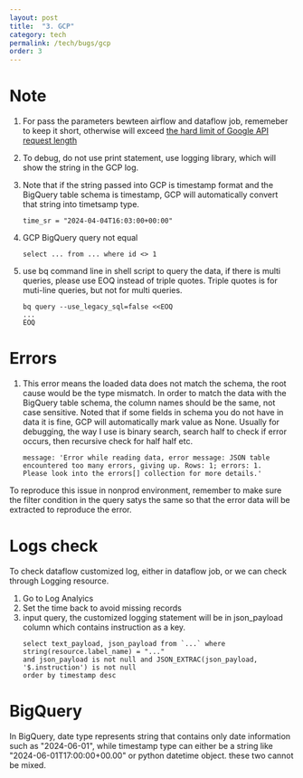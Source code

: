 ```yaml
---
layout: post
title:  "3. GCP"
category: tech
permalink: /tech/bugs/gcp
order: 3
---
```


# Note
1. For pass the parameters bewteen airflow and dataflow job, rememeber to keep it short, otherwise will exceed [the hard limit of Google API request length](https://cloud.google.com/knowledge/kb/error-400-bad-request-request-payload-size-exceeds-the-limit-000004321#:~:text=The%20error%20Request%20payload%20size,limit%20and%20cannot%20be%20increased.)

2. To debug, do not use print statement, use logging library, which will show the string in the GCP log. 

3. Note that if the string passed into GCP is timestamp format and the BigQuery table schema is timestamp, GCP will automatically convert that string into timetsamp type.
    ```
    time_sr = "2024-04-04T16:03:00+00:00"
    ```

4. GCP BigQuery query not equal
    ```
    select ... from ... where id <> 1
    ```
5. use bq command line in shell script to query the data, if there is multi queries, please use EOQ instead of triple quotes.
   Triple quotes is for muti-line queries, but not for multi queries.

    ```
    bq query --use_legacy_sql=false <<EOQ
    ...
    EOQ
    ```

# Errors
1. This error means the loaded data does not match the schema, the root cause would be the type mismatch. 
In order to match the data with the BigQuery table schema, the column names should be the same, not case sensitive. 
Noted that if some fields in schema you do not have in data it is fine, GCP will automatically mark value as None.
Usually for debugging, the way I use is binary search, search half to check if error occurs, then recursive check for half half etc.
    ```
    message: 'Error while reading data, error message: JSON table 
    encountered too many errors, giving up. Rows: 1; errors: 1. 
    Please look into the errors[] collection for more details.'
    ``` 
To reproduce this issue in nonprod environment, remember to make sure the filter condition in the query satys the same so that the error data will be extracted to reproduce the error.

# Logs check
To check dataflow customized log, either in dataflow job, or we can check through Logging resource.
1. Go to Log Analyics 
2. Set the time back to avoid missing records
3. input query, the customized logging statement will be in json_payload column which contains instruction as a key.
    ```
    select text_payload, json_payload from `...` where string(resource.label_name) = "..."
    and json_payload is not null and JSON_EXTRAC(json_payload, '$.instruction') is not null 
    order by timestamp desc
    ```

# BigQuery
In BigQuery, date type represents string that contains only date information such as "2024-06-01", while timestamp type can either be a string like "2024-06-01T17:00:00+00.00" or python datetime object. these two cannot be mixed.